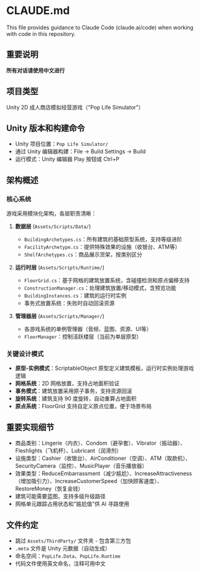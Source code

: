 # CLAUDE.md

This file provides guidance to Claude Code (claude.ai/code) when working with code in this repository.

## 重要说明
**所有对话请使用中文进行**

## 项目类型
Unity 2D 成人商店模拟经营游戏（"Pop Life Simulator"）

## Unity 版本和构建命令
- Unity 项目位置：`Pop Life Simulator/`
- 通过 Unity 编辑器构建：File → Build Settings → Build
- 运行模式：Unity 编辑器 Play 按钮或 Ctrl+P

## 架构概述

### 核心系统
游戏采用模块化架构，各层职责清晰：

1. **数据层** (`Assets/Scripts/Data/`)
   - `BuildingArchetypes.cs`：所有建筑的基础原型系统，支持等级进阶
   - `FacilityArchetype.cs`：提供特殊效果的设施（收银台、ATM等）
   - `ShelfArchetypes.cs`：商品展示货架，按类别区分

2. **运行时层** (`Assets/Scripts/Runtime/`)
   - `FloorGrid.cs`：基于网格的建筑放置系统，含碰撞检测和原点偏移支持
   - `ConstructionManager.cs`：处理建筑放置/移动模式，含预览功能
   - `BuildingInstances.cs`：建筑的运行时实例
   - 事务式放置系统：失败时自动回滚资源

3. **管理器层** (`Assets/Scripts/Manager/`)
   - 各游戏系统的单例管理器（音频、蓝图、资源、UI等）
   - `FloorManager`：控制活跃楼层（当前为单层原型）

### 关键设计模式
- **原型-实例模式**：ScriptableObject 原型定义建筑模板，运行时实例处理游戏逻辑
- **网格系统**：2D 网格放置，支持占地面积验证
- **事务模式**：建筑放置采用原子事务，支持资源回滚
- **旋转系统**：建筑支持 90 度旋转，自动重算占地面积
- **原点系统**：FloorGrid 支持自定义原点位置，便于场景布局

## 重要实现细节
- 商品类别：Lingerie（内衣）、Condom（避孕套）、Vibrator（振动器）、Fleshlights（飞机杯）、Lubricant（润滑剂）
- 设施类型：Cashier（收银台）、AirConditioner（空调）、ATM（取款机）、SecurityCamera（监控）、MusicPlayer（音乐播放器）
- 效果类型：ReduceEmbarrassment（减少尴尬）、IncreaseAttractiveness（增加吸引力）、IncreaseCustomerSpeed（加快顾客速度）、RestoreMoney（恢复金钱）
- 建筑可能需要蓝图，支持多级升级路径
- 网格单元跟踪占用状态和"尴尬值"供 AI 寻路使用

## 文件约定
- 跳过 `Assets/ThirdParty/` 文件夹 - 包含第三方包
- `.meta` 文件是 Unity 元数据（自动生成）
- 命名空间：`PopLife.Data`、`PopLife.Runtime`
- 代码文件使用英文命名，注释可用中文